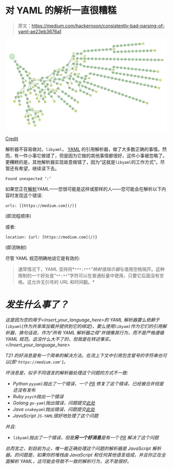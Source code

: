 # 对 YAML 的解析一直很糟糕

> 原文：<https://medium.com/hackernoon/consistently-bad-parsing-of-yaml-ae23eb3676a1>

![](img/8bf9feeaa62750828cc97fc637c0199a.png)

[Credit](https://upload.wikimedia.org/wikipedia/commons/4/4d/Cdsan-Samples-CppParseTree-01-HiRes.jpg)

解析器不容易做对。`libyaml`， [YAML](https://hackernoon.com/tagged/yaml) 的引用解析器，做了大多数正确的事情。然而，有一件小事它做错了，但是因为它做的其他事情都很好，这件小事被忽略了。更糟糕的是，其他解析器实现故意做错了，因为“这就是`libyaml`的工作方式”。尽管还有希望，继续读下去。

```
Found unexpected ‘:’ 
```

如果您正在[解析](https://hackernoon.com/tagged/parsing)YAML——您很可能是这样或那样的人——您可能会在解析以下内容时发现这个错误:

```
urls: [[https://medium.com](/)]
```

(即流程顺序)

或者:

```
location: {url: [https://medium.com](/)}
```

(即流映射)

尽管 YAML 规范明确地说它是有效的:

> 通常情况下，YAML 坚持将*`***:***`*”映射值指示器*与值用空格隔开。这种限制的一个好处是“`**:**`”字符可以在普通标量中使用，只要它后面没有空格。这允许无引号的 URL 和时间戳。*

# *发生什么事了？*

*这是因为您的用于<insert_your_language_here>的 YAML 解析器要么依赖于`libyaml`(作为共享库加载并提供到它的绑定)，要么使用`libyaml`作为它们的引用解析器，换句话说，作为“所有 YAML 解析器之母”并镜像其行为，而不是严格遵循 YAML 规范。这没什么大不了的，但我是在转述事实。</insert_your_language_here>*

*T21 的好消息是有一个简单的解决方法。在流上下文中引用包含冒号的字符串也可以(即`'https://medium.com'`)。*

*坏消息是，似乎不同语言的解析器处理这个问题的方式不一致:*

*   *Python `pyyaml`抛出了一个错误，一个 [PR](https://github.com/yaml/pyyaml/pull/45) 修复了这个错误，已经被合并但是还没有发布*
*   *Ruby `psych`抛出一个错误*
*   *Golang `go-yaml`抛出错误，问题提交[此处](https://github.com/go-yaml/yaml/issues/295)*
*   *Java `snakeyaml`抛出错误，问题提交[此处](https://bitbucket.org/asomov/snakeyaml/issues/397)*
*   *JavaScript `JS-YAML`很好地处理了这个问题*

*并且:*

*   *`libyaml`抛出了一个错误，但是**另一个好消息**是有一个 [PR](https://github.com/yaml/libyaml/pull/28) 解决了这个问题*

*总而言之，到目前为止，唯一能正确处理这个问题的解析器是 JavaScript 解析器。的问题是，如果你的堆栈由 JavaScript 和任何其他语言组成，并且你正在全面解析 YAML，这可能会导致不一致的解析行为，这不是很好。*